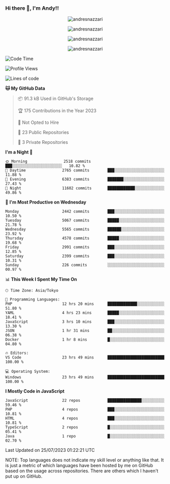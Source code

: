 ### Hi there 👋, I'm Andy!!

<p align="center" >
  <img src="https://github-profile-trophy.vercel.app/?username=AndresNazzari&theme=dracula&column=-1" alt="andresnazzari"/>
</p>

<p align="center">
  <img  src="https://github-readme-stats.vercel.app/api?username=AndresNazzari&count_private=true&show_icons=true&theme=dracula" alt="andresnazzari"/>
</p>
<p align="center">
  <img  src="https://github-readme-stats.vercel.app/api/top-langs/?username=AndresNazzari&layout=compact" alt="andresnazzari"/>
</p>
<p align="center" >
  <img src="https://github-readme-stats.vercel.app/api/wakatime?username=AndresNazzari" alt="andresnazzari"/>
</p>

<!--START_SECTION:waka-->
![Code Time](http://img.shields.io/badge/Code%20Time-697%20hrs%2020%20mins-blue)

![Profile Views](http://img.shields.io/badge/Profile%20Views-2-blue)

![Lines of code](https://img.shields.io/badge/From%20Hello%20World%20I%27ve%20Written-6.8%20million%20lines%20of%20code-blue)

**🐱 My GitHub Data** 

> 📦 91.3 kB Used in GitHub's Storage 
 > 
> 🏆 175 Contributions in the Year 2023
 > 
> 🚫 Not Opted to Hire
 > 
> 📜 23 Public Repositories 
 > 
> 🔑 3 Private Repositories 
 > 
**I'm a Night 🦉** 

```text
🌞 Morning                2518 commits        ███░░░░░░░░░░░░░░░░░░░░░░   10.82 % 
🌆 Daytime                2765 commits        ███░░░░░░░░░░░░░░░░░░░░░░   11.88 % 
🌃 Evening                6383 commits        ███████░░░░░░░░░░░░░░░░░░   27.43 % 
🌙 Night                  11602 commits       ████████████░░░░░░░░░░░░░   49.86 % 
```
📅 **I'm Most Productive on Wednesday** 

```text
Monday                   2442 commits        ███░░░░░░░░░░░░░░░░░░░░░░   10.50 % 
Tuesday                  5067 commits        █████░░░░░░░░░░░░░░░░░░░░   21.78 % 
Wednesday                5565 commits        ██████░░░░░░░░░░░░░░░░░░░   23.92 % 
Thursday                 4578 commits        █████░░░░░░░░░░░░░░░░░░░░   19.68 % 
Friday                   2991 commits        ███░░░░░░░░░░░░░░░░░░░░░░   12.85 % 
Saturday                 2399 commits        ███░░░░░░░░░░░░░░░░░░░░░░   10.31 % 
Sunday                   226 commits         ░░░░░░░░░░░░░░░░░░░░░░░░░   00.97 % 
```


📊 **This Week I Spent My Time On** 

```text
🕑︎ Time Zone: Asia/Tokyo

💬 Programming Languages: 
PHP                      12 hrs 20 mins      █████████████░░░░░░░░░░░░   51.80 % 
YAML                     4 hrs 23 mins       █████░░░░░░░░░░░░░░░░░░░░   18.41 % 
JavaScript               3 hrs 10 mins       ███░░░░░░░░░░░░░░░░░░░░░░   13.30 % 
JSON                     1 hr 31 mins        ██░░░░░░░░░░░░░░░░░░░░░░░   06.38 % 
Docker                   1 hr 8 mins         █░░░░░░░░░░░░░░░░░░░░░░░░   04.80 % 

🔥 Editors: 
VS Code                  23 hrs 49 mins      █████████████████████████   100.00 % 

💻 Operating System: 
Windows                  23 hrs 49 mins      █████████████████████████   100.00 % 
```

**I Mostly Code in JavaScript** 

```text
JavaScript               22 repos            ███████████████░░░░░░░░░░   59.46 % 
PHP                      4 repos             ███░░░░░░░░░░░░░░░░░░░░░░   10.81 % 
HTML                     4 repos             ███░░░░░░░░░░░░░░░░░░░░░░   10.81 % 
TypeScript               2 repos             █░░░░░░░░░░░░░░░░░░░░░░░░   05.41 % 
Java                     1 repo              █░░░░░░░░░░░░░░░░░░░░░░░░   02.70 % 
```




 Last Updated on 25/07/2023 01:22:21 UTC
<!--END_SECTION:waka-->

NOTE: Top languages does not indicate my skill level or anything like that. It is just a metric of which languages have been hosted by me on GitHub based on the usage across repositories. There are others which I haven't put up on GitHub.

<!-- Here are some ideas to get you started:

-   🔭 I’m currently working on ...
-   🌱 I’m currently learning ...
-   👯 I’m looking to collaborate on ...
-   🤔 I’m looking for help with ...
-   💬 Ask me about ...
-   📫 How to reach me: ...
-   😄 Pronouns: ...
-   ⚡ Fun fact: ... -->
